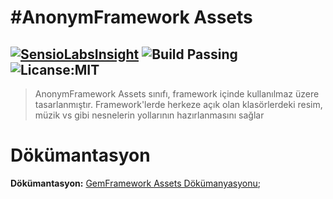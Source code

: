 #AnonymFramework Assets
=====================

[![SensioLabsInsight](https://insight.sensiolabs.com/projects/c10623fa-61f9-4d12-a065-f1c3fa22eeb7/mini.png)](https://insight.sensiolabs.com/projects/c10623fa-61f9-4d12-a065-f1c3fa22eeb7) ![Build Passing](https://img.shields.io/travis/joyent/node/v0.6.svg)   ![Licanse:MIT](https://img.shields.io/packagist/l/doctrine/orm.svg)
------------------------
>AnonymFramework Assets sınıfı, framework içinde kullanılmaz üzere tasarlanmıştır.
>Framework'lerde herkeze açık olan klasörlerdeki resim, müzik vs gibi nesnelerin yollarının hazırlanmasını sağlar

Dökümantasyon
===========

**Dökümantasyon:** [GemFramework Assets Dökümanyasyonu](http://gemframework.com/dokumantasyon/siniflar/assets/);
